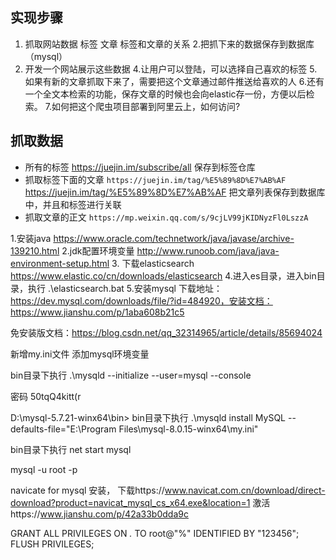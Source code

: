 ## 实现步骤
1. 抓取网站数据 标签 文章 标签和文章的关系
2.把抓下来的数据保存到数据库（mysql）
3. 开发一个网站展示这些数据
4.让用户可以登陆，可以选择自己喜欢的标签
5.如果有新的文章抓取下来了，需要把这个文章通过邮件推送给喜欢的人
6.还有一个全文本检索的功能，保存文章的时候也会向elastic存一份，方便以后检索。
7.如何把这个爬虫项目部署到阿里云上，如何访问?

## 抓取数据
- 所有的标签  https://juejin.im/subscribe/all  保存到标签仓库
- 抓取标签下面的文章 `https://juejin.im/tag/%E5%89%8D%E7%AB%AF`  https://juejin.im/tag/%E5%89%8D%E7%AB%AF 把文章列表保存到数据库中，并且和标签进行关联
- 抓取文章的正文 `https://mp.weixin.qq.com/s/9cjLV99jKIDNyzFl0LszzA`



1.安装java  https://www.oracle.com/technetwork/java/javase/archive-139210.html
2.jdk配置环境变量  http://www.runoob.com/java/java-environment-setup.html
3. 下载elasticsearch  https://www.elastic.co/cn/downloads/elasticsearch
4.进入es目录，进入bin目录，执行 .\elasticsearch.bat
5.安装mysql  下载地址：https://dev.mysql.com/downloads/file/?id=484920，安装文档：https://www.jianshu.com/p/1aba608b21c5

免安装版文档：https://blog.csdn.net/qq_32314965/article/details/85694024


新增my.ini文件
添加mysql环境变量

 bin目录下执行  .\mysqld --initialize --user=mysql --console

密码 50tqQ4kitt(r

D:\mysql-5.7.21-winx64\bin> 
 bin目录下执行 .\mysqld install MySQL --defaults-file="E:\Program Files\mysql-8.0.15-winx64\my.ini"

 bin目录下执行   net start mysql

 mysql -u root -p

 navicate for mysql 安装，
 下载https://www.navicat.com.cn/download/direct-download?product=navicat_mysql_cs_x64.exe&location=1
 激活https://www.jianshu.com/p/42a33b0dda9c


 GRANT ALL PRIVILEGES ON *.* TO root@"%" IDENTIFIED BY "123456"; 
 FLUSH PRIVILEGES;


